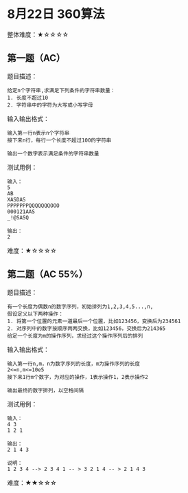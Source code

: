 # 8月22日 360算法

整体难度：★☆☆☆☆

## 第一题（AC）

题目描述：

    给定n个字符串,求满足下列条件的字符串数量：
    1. 长度不超过10
    2. 字符串中的字符为大写或小写字母

输入输出格式：

    输入第一行n表示n个字符串
    接下来n行，每行一个长度不超过100的字符串

    输出一个数字表示满足条件的字符串数量

测试用例：

    输入：
    5
    AB
    XASDAS
    PPPPPPPQQQQQQQOOO
    000121AAS
    _!@SASQ

    输出：
    2


难度：★☆☆☆☆

## 第二题（AC 55%）

题目描述：

    有一个长度为偶数n的数字序列，初始排列为1,2,3,4,5...,n,
    假设定义以下两种操作：
    1. 将第一个位置的元素一道最后一个位置，比如123456，变换后为234561
    2. 对序列中的数字按顺序两两交换，比如123456，交换后为214365
    给定一个长度为m的操作序列，求经过这个操作序列后的排列

输入输出格式：

    输入第一行n,m，n为数字序列的长度，m为操作序列的长度
    2<=n,m<=10e5
    接下来1行m个数字，为对应的操作，1表示操作1，2表示操作2

    输出最终的数字排列，以空格间隔

测试用例：

    输入：
    4 3
    1 2 1

    输出：
    2 1 4 3

    说明：
    1 2 3 4 --> 2 3 4 1 -- > 3 2 1 4 -- > 2 1 4 3


难度：★★☆☆☆